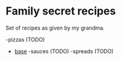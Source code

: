 # Family secret recipes

Set of recipes as given by my grandma.

-pizzas (TODO)
 - [base](./pizzas/base.md)
-sauces (TODO)
-spreads (TODO)
